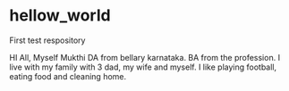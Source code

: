 # hellow_world
First test respository

HI All,
Myself Mukthi DA from bellary karnataka. BA from the profession. I live with my family with 3 dad, my wife and myself. I like playing football, eating food and cleaning home.
